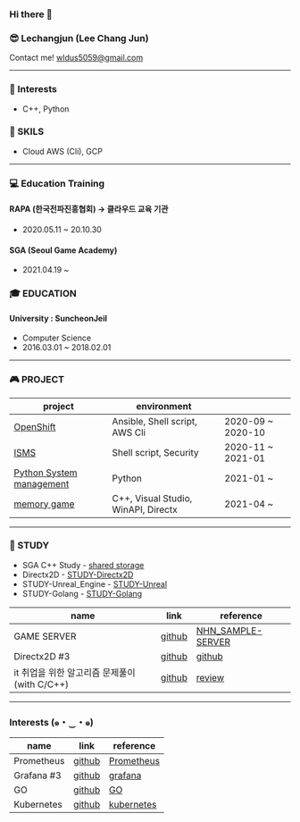 ### Hi there 👋

### 😎 Lechangjun (Lee Chang Jun)
Contact me! <wldus5059@gmail.com>

* * *
### 🤩 Interests
* C++, Python


### 💪 SKILS
* Cloud
AWS (Cli), GCP

* * *

### 💻 Education Training

#### RAPA (한국전파진흥협회) -> 클라우드 교육 기관
* 2020.05.11 ~ 20.10.30 


#### SGA (Seoul Game Academy)
* 2021.04.19 ~ 


### 🎓 EDUCATION
#### University : SuncheonJeil 
*  Computer Science
*  2016.03.01 ~ 2018.02.01  


* * *
### 🎮 PROJECT
| project | environment |  |
|-------|--------|-------|
| <a href="https://github.com/lechangjun/PORTFOLIO--OpenShift_Deploy" target="_blank">OpenShift</a> | Ansible, Shell script, AWS Cli | 2020-09 ~ 2020-10  |
| <a href="https://github.com/lechangjun/ISMS_security_repository">ISMS</a> | Shell script, Security  | 2020-11 ~ 2021-01 |
| <a href="https://github.com/lechangjun/Python_System_Management">Python System management</a> |Python   | 2021-01 ~ |
| <a href="https://github.com/lechangjun/PORTFOLIO--Game_Collection" target="_blank">memory game</a> | C++, Visual Studio, WinAPI, Directx | 2021-04 ~ |



* * *

### 🌱 STUDY
* SGA C++ Study - <a href="https://github.com/lechangjun/STUDY-Game_Development_SGA" target="_blank">shared storage</a>
* Directx2D - <a href="https://github.com/lechangjun/STUDY-Directx2D" target="_blank"> STUDY-Directx2D </a>
* STUDY-Unreal_Engine - <a href="https://github.com/lechangjun/STUDY-Unreal_Engine" target="_blank">STUDY-Unreal</a>
* STUDY-Golang - <a href="https://github.com/lechangjun/STUDY-com2us_Golang_socketGameServer" target="_blank">STUDY-Golang</a>



| name | link | reference |
|-------|--------|--------|
| GAME SERVER | <a href="https://github.com/lechangjun/STUDY-Server" target="_blank">github</a> | <a href="https://github.com/nhn/gameanvil.sample-game-server" target="_blank">NHN_SAMPLE-SERVER</a> |
| Directx2D #3 | <a href="https://github.com/Knabin/MMO-Unity" target="_blank">github</a> | <a href="https://github.com/Excelsus4" target="_blank">github</a> |
| it 취업을 위한 알고리즘 문제풀이 (with C/C++) | <a href="https://github.com/Knabin/AlgorithmQ" target="_blank">github</a> | <a href="https://github.com/lechangjun/Algorithm" target="_blank">review</a> |

---------------------------------------------------------------------------------------------------------
### Interests (๑・‿・๑)

| name | link | reference |
|-------|--------|--------|
| Prometheus | <a href="https://github.com/lechangjun/prometheus" target="_blank">github</a> | <a href="https://github.com/prometheus" target="_blank">Prometheus</a> |
| Grafana #3 | <a href="https://github.com/lechangjun/grafana" target="_blank">github</a> | <a href="https://github.com/grafana" target="_blank">grafana</a> |
| GO | <a href="https://github.com/lechangjun/go" target="_blank">github</a> | <a href="https://github.com/golang" target="_blank">GO</a> |
| Kubernetes | <a href="https://github.com/lechangjun" target="_blank">github</a> | <a href="https://github.com/topics/kubernetes" target="_blank">kubernetes</a> |
